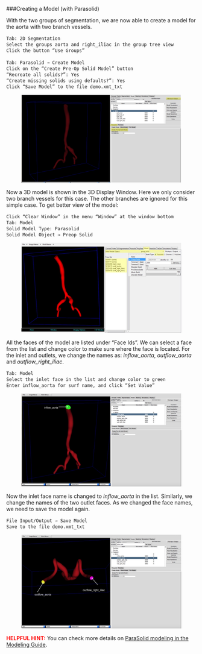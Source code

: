 ###Creating a Model (with Parasolid)

With the two groups of segmentation, we are now able to create a model for the aorta with two branch vessels.

	Tab: 2D Segmentation
	Select the groups aorta and right_iliac in the group tree view
	Click the button “Use Groups”
	
	Tab: Parasolid → Create Model
	Click on the “Create Pre-Op Solid Model” button
	“Recreate all solids?”: Yes
	“Create missing solids using defaults?”: Yes 
	Click “Save Model” to the file demo.xmt_txt

<figure>
  <img class="svImg svImgXl"  src="documentation/userguide/imgs/modeling/parasolid1.jpg"> 
   <figcaption class="svCaption" ></figcaption>
</figure>

Now a 3D model is shown in the 3D Display Window. Here we only consider two branch vessels for this case. The other branches are ignored for this simple case. To get better view of the model:

	Click “Clear Window” in the menu “Window” at the window bottom
	Tab: Model
	Solid Model Type: Parasolid
	Solid Model Object → Preop Solid

<figure>
  <img class="svImg svImgXl"  src="documentation/userguide/imgs/modeling/parasolid2.jpg"> 
  <figcaption class="svCaption" ></figcaption>
</figure>

All the faces of the model are listed under “Face Ids”. We can select a face from the list and change color to make sure where the face is located. For the inlet and outlets, we change the names as: *inflow_aorta*, *outflow\_aorta* and *outflow\_right\_iliac*.

	Tab: Model
	Select the inlet face in the list and change color to green
	Enter inflow_aorta for surf name, and click “Set Value”

<figure>
  <img class="svImg svImgXl"  src="documentation/userguide/imgs/modeling/parasolid3.jpg"> 
  <figcaption class="svCaption" ></figcaption>
</figure>

Now the inlet face name is changed to *inflow\_aorta* in the list. Similarly, we change the names of the two outlet faces. As we changed the face names, we need to save the model again.

	File Input/Output → Save Model
	Save to the file demo.xmt_txt

<figure>
  <img class="svImg svImgXl"  src="documentation/userguide/imgs/modeling/parasolid4.jpg"> 
  <figcaption class="svCaption" ></figcaption>
</figure>

<font color="red">**HELPFUL HINT:** </font>  You can check more details on [ParaSolid modeling in the Modeling Guide](docsModelGuide.html#modelingSolidModeling).  

